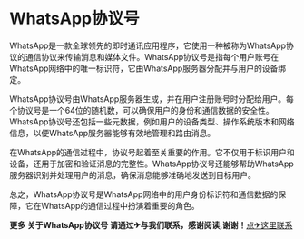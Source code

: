 # WhatsApp协议号

WhatsApp是一款全球领先的即时通讯应用程序，它使用一种被称为WhatsApp协议的通信协议来传输消息和媒体文件。WhatsApp协议号是指每个用户账号在WhatsApp网络中的唯一标识符，它由WhatsApp服务器分配并与用户的设备绑定。

WhatsApp协议号由WhatsApp服务器生成，并在用户注册账号时分配给用户。每个协议号是一个64位的随机数，可以确保用户的身份和通信数据的安全性。WhatsApp协议号还包括一些元数据，例如用户的设备类型、操作系统版本和网络信息，以便WhatsApp服务器能够有效地管理和路由消息。

在WhatsApp的通信过程中，协议号起着至关重要的作用。它不仅用于标识用户和设备，还用于加密和验证消息的完整性。WhatsApp协议号还能够帮助WhatsApp服务器识别并处理用户的消息，确保消息能够准确地发送到目标用户。

总之，WhatsApp协议号是WhatsApp网络中的用户身份标识符和通信数据的保障，它在WhatsApp的通信过程中扮演着重要的角色。

**更多 关于WhatsApp协议号 请通过✈与我们联系，感谢阅读,谢谢！**[点✈这里联系](https://d.k02.cc)